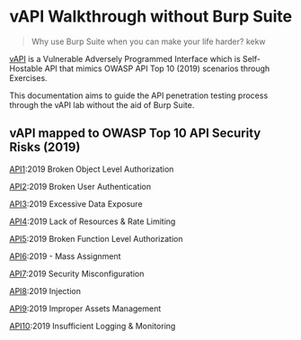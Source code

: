 # vAPI Walkthrough without Burp Suite

> Why use Burp Suite when you can make your life harder? kekw

[vAPI](https://github.com/roottusk/vapi) is a Vulnerable Adversely Programmed Interface which is Self-Hostable API that mimics OWASP API Top 10 (2019) scenarios through Exercises.

This documentation aims to guide the API penetration testing process through the vAPI lab without the aid of Burp Suite.

## vAPI mapped to OWASP Top 10 API Security Risks (2019)

[API1](https://github.com/TheSwagLord69/vAPI-Walkthrough/blob/main/Walkthrough/API%201%20-%20Broken%20Object%20Level%20Authorization%20(BOLA).md):2019 Broken Object Level Authorization

[API2](https://github.com/TheSwagLord69/vAPI-Walkthrough/blob/main/Walkthrough/API%202%20-%20Broken%20Authentication.md):2019 Broken User Authentication

[API3](https://github.com/TheSwagLord69/vAPI-Walkthrough/blob/main/Walkthrough/API%203%20-%20Excessive%20Data%20Exposure.md):2019 Excessive Data Exposure

[API4](https://github.com/TheSwagLord69/vAPI-Walkthrough/blob/main/Walkthrough/API%204%20-%20Lack%20of%20Resources%20%26%20Rate%20Limiting.md):2019 Lack of Resources & Rate Limiting

[API5](https://github.com/TheSwagLord69/vAPI-Walkthrough/blob/main/Walkthrough/API%205%20-%20Broken%20Function%20Level%20Authorization.md):2019 Broken Function Level Authorization

[API6](https://github.com/TheSwagLord69/vAPI-Walkthrough/blob/main/Walkthrough/API%206%20-%20Mass%20Assignment.md):2019 - Mass Assignment

[API7](https://github.com/TheSwagLord69/vAPI-Walkthrough/blob/main/Walkthrough/API%207%20-%20Security%20misconfiguration.md):2019 Security Misconfiguration

[API8](https://github.com/TheSwagLord69/vAPI-Walkthrough/blob/main/Walkthrough/API%208%20-%20Injection.md):2019 Injection

[API9](https://github.com/TheSwagLord69/vAPI-Walkthrough/blob/main/Walkthrough/API%209%20-%20Improper%20Assets%20Management.md):2019 Improper Assets Management

[API10](https://github.com/TheSwagLord69/vAPI-Walkthrough/blob/main/Walkthrough/API%2010%20-%20Insufficient%20Logging%20%26%20Monitoring.md):2019 Insufficient Logging & Monitoring
